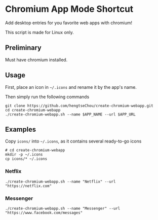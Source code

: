 # Chromium App Mode Shortcut

Add desktop entries for you favorite web apps with chromium!

This script is made for Linux only.

## Preliminary

Must have chromium installed.

## Usage

First, place an icon in `~/.icons` and rename it by the app's name.

Then simply run the following commands

```
git clone https://github.com/hengtseChou/create-chromium-webapp.git
cd create-chromium-webapp
./create-chromium-webapp.sh --name $APP_NAME --url $APP_URL
```

## Examples

Copy `icons/`  into `~/.icons`, as it contains several ready-to-go icons

```
# cd create-chromium-webapp
mkdir -p ~/.icons
cp icons/* ~/.icons
```

### Netflix

```
./create-chromium-webapp.sh --name "Netflix" --url "https://netflix.com"
```

### Messenger

```
./create-chromium-webapp.sh --name "Messenger" --url "https://www.facebook.com/messages"
```
